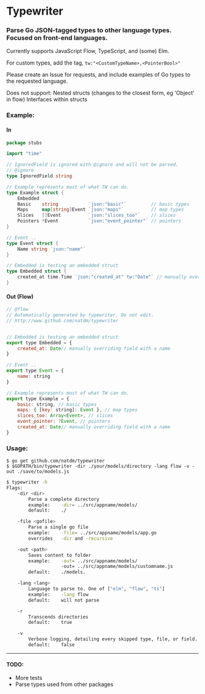 # Typewriter

### Parse Go JSON-tagged types to other language types. Focused on front-end languages.


Currently supports JavaScript Flow, TypeScript, and (some) Elm.

For custom types, add the tag, `tw:"<CustomTypeName>,<PointerBool>"`

Please create an Issue for requests, and include examples of Go types to the requested language.

Does not support:
Nested structs (changes to the closest form, eg 'Object' in flow)
Interfaces within structs

### Example:

#### In
```go
package stubs

import "time"

// IgnoredField is ignored with @ignore and will not be parsed.
// @ignore
type IgnoredField string

// Example represents most of what TW can do.
type Example struct {
	Embedded
	Basic    string           `json:"basic"`         // basic types
	Maps     map[string]Event `json:"maps"`          // map types
	Slices   []Event          `json:"slices_too"`    // slices
	Pointers *Event           `json:"event_pointer"` // pointers
}

// Event ..
type Event struct {
	Name string `json:"name"`
}

// Embedded is testing an embedded struct
type Embedded struct {
	created_at time.Time `json:"created_at" tw:"Date"` // manually overriding field with a name
}
```
#### Out (Flow)
```js
// @flow
// Automatically generated by typewriter. Do not edit.
// http://www.github.com/natdm/typewriter


// Embedded is testing an embedded struct
export type Embedded = {
	created_at: Date// manually overriding field with a name
}

// Event ..
export type Event = {
	name: string
}

// Example represents most of what TW can do.
export type Example = {
	basic: string, // basic types
	maps: { [key: string]: Event }, // map types
	slices_too: Array<Event>, // slices
	event_pointer: ?Event, // pointers
	created_at: Date// manually overriding field with a name
}
```

### Usage:

```
$ go get github.com/natdm/typewriter
$ $GOPATH/bin/typewriter -dir ./your/models/directory -lang flow -v -out ./save/to/models.js
```

```bash
$ typewriter -h
Flags:
	-dir <dir>
		Parse a complete directory
		example: 	-dir= ../src/appname/models/
		default: 	./

	-file <gofile>
		Parse a single go file
		example: 	-file= ../src/appname/models/app.go
		overrides 	-dir and -recursive

	-out <path>
		Saves content to folder
		example: 	-out= ../src/appname/models/
					-out= ../src/appname/models/customname.js
		default: 	./models.

	-lang <lang>
		Language to parse to. One of ["elm", "flow", "ts"]
		example:	-lang flow
		default:	will not parse

	-r
		Transcends directories
		default:	true

	-v
		Verbose logging, detailing every skipped type, file, or field.
		default: 	false
```

___
#### TODO:
* More tests
* Parse types used from other packages
